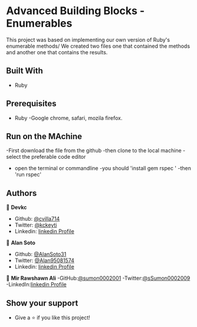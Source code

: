 # Advanced Building Blocks - Enumerables

This project was based on implementing our own version of Ruby's enumerable methods/
We created two files one that contained the methods and another one that contains
the results.

## Built With

- Ruby

## Prerequisites

- Ruby
-Google chrome, safari, mozila firefox.

## Run on the MAchine
-First download the file from the github
-then clone to the local machine 
-select the preferable code editor
- open the terminal or commandline
-you should 'install gem rspec '
-then 'run rspec'




## Authors

👤 **Devkc**

- Github: [@cvilla714](https://github.com/cvilla714)
- Twitter: [@kckeyti](https://twitter.com/kckeyti)
- Linkedin: [linkedin Profile](https://www.linkedin.com/in/cosmel-villalobos-1900531aa/)

👤 **Alan Soto**

- Github: [@AlanSoto31](https://github.com/AlanSoto31)
- Twitter: [@Alan95081574](https://twitter.com/Alan95081574)
- Linkedin: [linkedin Profile](https://www.linkedin.com/in/alan-soto-valle-b9a0511aa/)

👤 **Mir Rawshawn Ali**
-GitHub:[@sumon0002001](https://github.com/sumon0002001)
-Twitter:[@sSumon0002009](https://twitter.com/Sumon0002009)
-LinkedIn:[linkedin Profile](https://www.linkedin.com/in/faru-stefen-803364172/)


## Show your support

- Give a ⭐️ if you like this project!

